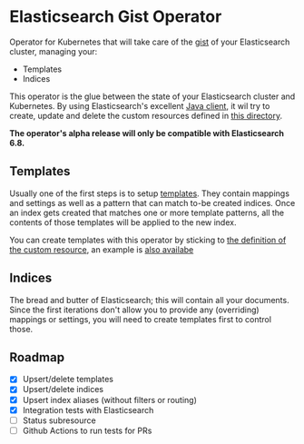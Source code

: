 # Elasticsearch Gist Operator

Operator for Kubernetes that will take care of the [gist](https://www.dictionary.com/browse/gist) of your Elasticsearch cluster, managing your:
* Templates
* Indices

This operator is the glue between the state of your Elasticsearch cluster and Kubernetes.
By using Elasticsearch's excellent [Java client](https://www.elastic.co/guide/en/elasticsearch/client/java-rest/current/index.html), it wil try to create, update and delete the custom resources defined in [this directory](crd/).

**The operator's alpha release will only be compatible with Elasticsearch 6.8.**

## Templates

Usually one of the first steps is to setup [templates](https://www.elastic.co/guide/en/elasticsearch/reference/6.8/indices-templates.html#indices-templates).
They contain mappings and settings as well as a pattern that can match to-be created indices.
Once an index gets created that matches one or more template patterns, all the contents of those templates will be applied to the new index.

You can create templates with this operator by sticking to [the definition of the custom resource](crd/crd-template.yaml), an example is [also availabe](crd/template.yaml)

## Indices

The bread and butter of Elasticsearch; this will contain all your documents.
Since the first iterations don't allow you to provide any (overriding) mappings or settings, you will need to create templates first to control those.

## Roadmap

- [x] Upsert/delete templates
- [x] Upsert/delete indices
- [x] Upsert index aliases (without filters or routing)
- [x] Integration tests with Elasticsearch
- [ ] Status subresource
- [ ] Github Actions to run tests for PRs
